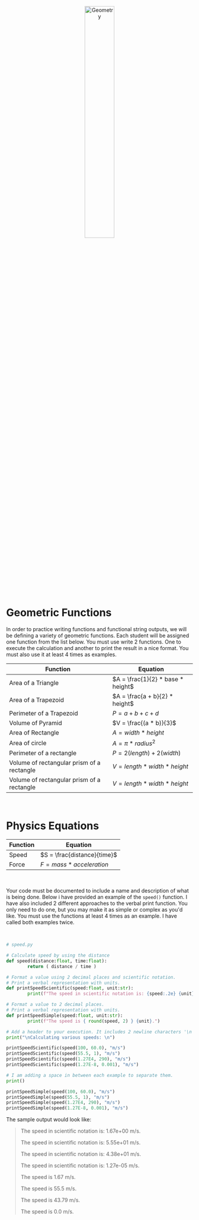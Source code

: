 <div style="text-align:center">
        <img    src="http://www.scienceclarified.com/photos/geometry-3146.jpg"
                title="Geometry" 
                width="40%" 
                height="40%" />
</div>
<br>

# Geometric Functions
In order to practice writing functions and functional string outputs, we will be defining a variety of geometric functions. Each student will be assigned one function from the list below. You must use write 2 functions. One to execute the calculation and another to print the result in a nice format. You must also use it at least 4 times as examples.

| Function | Equation | 
|-----------|--------|
| Area of a Triangle | $A = \frac{1}{2} * base * height$ |
| Area of a Trapezoid | $A = \frac{a + b}{2} * height$ |
| Perimeter of a Trapezoid | $P = a + b + c + d$ |
| Volume of Pyramid | $V = \frac{(a * b)}{3}$ |
| Area of Rectangle | $A = width * height$ |
| Area of circle | $A = \pi * radius^2$ |
| Perimeter of a rectangle | $P = 2(length) + 2(width)$ |
| Volume of rectangular prism of a rectangle | $V = length * width * height$ |
| Volume of rectangular prism of a rectangle | $V = length * width * height$ |

<br>

# Physics Equations
| Function | Equation | 
|-----------|--------|
| Speed | $S = \frac{distance}{time}$ |
| Force | $F = mass * acceleration$ |

<br>

Your code must be documented to include a name and description of what is being done. Below i have provided an example of the `speed()` function. I have also included 2 different approaches to the verbal print function. You only need to do one, but you may make it as simple or complex as you'd like. You must use the functions at least 4 times as an example. I have called both examples twice.

<br>

```python
# speed.py

# Calculate speed by using the distance 
def speed(distance:float, time:float):
        return ( distance / time )

# Format a value using 2 decimal places and scientific notation. 
# Print a verbal representation with units.
def printSpeedScientific(speed:float, unit:str):
        print(f"The speed in scientific notation is: {speed:.2e} {unit}.")

# Format a value to 2 decimal places. 
# Print a verbal representation with units.
def printSpeedSimple(speed:float, unit:str):
        print(f"The speed is { round(speed, 2) } {unit}.")

# Add a header to your execution. It includes 2 newline characters '\n'
print("\nCalculating various speeds: \n")

printSpeedScientific(speed(100, 60.0), "m/s")
printSpeedScientific(speed(55.5, 1), "m/s")
printSpeedScientific(speed(1.27E4, 290), "m/s")
printSpeedScientific(speed(1.27E-8, 0.001), "m/s")

# I am adding a space in between each example to separate them.
print()

printSpeedSimple(speed(100, 60.0), "m/s")
printSpeedSimple(speed(55.5, 1), "m/s")
printSpeedSimple(speed(1.27E4, 290), "m/s")
printSpeedSimple(speed(1.27E-8, 0.001), "m/s")
```
The sample output would look like:


>The speed in scientific notation is: 1.67e+00 m/s.
>
>The speed in scientific notation is: 5.55e+01 m/s.
>
>The speed in scientific notation is: 4.38e+01 m/s.
>
>The speed in scientific notation is: 1.27e-05 m/s.
>
>The speed is 1.67 m/s.
>
>The speed is 55.5 m/s.
>
>The speed is 43.79 m/s.
>
>The speed is 0.0 m/s.
